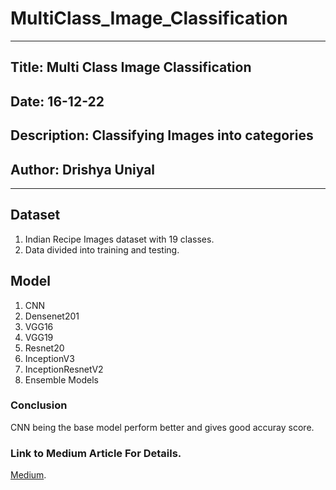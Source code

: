 # MultiClass_Image_Classification

---
## Title:  Multi Class Image Classification<br>
## Date:  16-12-22 <br>
## Description: Classifying Images into categories<br>
## Author: Drishya Uniyal <br>
---
## Dataset
1. Indian Recipe Images dataset with 19 classes.
2. Data divided into training and testing.

## Model
1. CNN 
2. Densenet201
3. VGG16
4. VGG19
5. Resnet20
6. InceptionV3
7. InceptionResnetV2
8. Ensemble Models

### Conclusion
CNN being the base model perform better and gives good accuray score.

### Link to Medium Article For Details.
[Medium](https://pages.github.com/).
